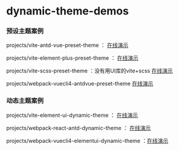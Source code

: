 # dynamic-theme-demos

### 预设主题案例

projects/vite-antd-vue-preset-theme ： [在线演示](https://gitofzgt.github.io/dynamic-theme-demos/vite-antd-vue-preset-theme/)

projects/vite-element-plus-preset-theme ： [在线演示](https://gitofzgt.github.io/dynamic-theme-demos/vite-element-plus-preset-theme/)

projects/vite-scss-preset-theme ：没有用UI库的vite+scss [在线演示](https://gitofzgt.github.io/dynamic-theme-demos/vite-scss-preset-theme/)

projects/webpack-vuecli4-antdvue-preset-theme [在线演示](https://gitofzgt.github.io/dynamic-theme-demos/webpack-vuecli4-antdvue-preset-theme/)

### 动态主题案例

projects/vite-element-ui-dynamic-theme ： [在线演示](https://gitofzgt.github.io/dynamic-theme-demos/vite-element-ui-dynamic-theme/)

projects/webpack-react-antd-dynamic-theme ： [在线演示](https://gitofzgt.github.io/dynamic-theme-demos/webpack-react-antd-dynamic-theme/)

projects/webpack-vuecli4-elementui-dynamic-theme ：[在线演示](https://gitofzgt.github.io/dynamic-theme-demos/webpack-vuecli4-elementui-dynamic-theme/)

